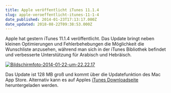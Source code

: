 ```yaml
---
title: Apple veröffentlicht iTunes 11.1.4
slug: apple-veroeffentlicht-itunes-11-1-4
date_published: 2014-01-23T17:13:17.000Z
date_updated: 2018-08-22T09:38:53.000Z
---
```


Apple hat gestern iTunes 11.1.4 veröffentlicht. Das Update bringt neben kleinen Optimierungen und Fehlerbehebungen die Möglichkeit die Wunschliste anzusehen, während man sich in der iTunes Bibliothek befindet und verbesserte Unterstützung für Arabisch und Hebräisch.

[![Bildschirmfoto-2014-01-22-um-22.22.17](//picdump.thafaker.de/2014/01/Bildschirmfoto-2014-01-22-um-22.22.17-580x150.png)](__GHOST_URL__/apple-veroeffentlicht-itunes-11-1-4/bildschirmfoto-2014-01-22-um-22-22-17/)

Das Update ist 128 MB groß und kommt über die Updatefunktion des Mac App Store. Alternativ kann es auf Apples [iTunes Downloadseite](http://www.apple.com/de/itunes/download/) heruntergeladen werden.
